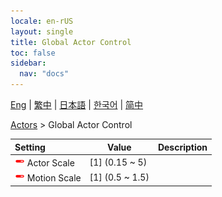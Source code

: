 ```yaml
---
locale: en-rUS
layout: single
title: Global Actor Control
toc: false
sidebar:
  nav: "docs"
---
```

[Eng](/dancexr/menu/2025.4/actors/global_actor_control) | [繁中](/tw/dancexr/menu/2025.4/actors/global_actor_control) | [日本語](/jp/dancexr/menu/2025.4/actors/global_actor_control) | [한국어](/kr/dancexr/menu/2025.4/actors/global_actor_control) | [简中](/zh/dancexr/menu/2025.4/actors/global_actor_control)

[Actors](../menu#Actors) > Global Actor Control



| Setting | Value | Description |
| :--- | --- | :--- |
| <img src="/images/icon/ic_slider.png" alt="slider icon"/> Actor Scale| [1] (0.15 ~ 5) | 
| <img src="/images/icon/ic_slider.png" alt="slider icon"/> Motion Scale| [1] (0.5 ~ 1.5) | 
